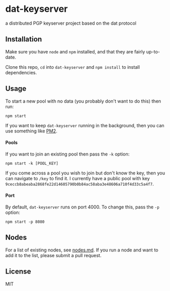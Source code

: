 # dat-keyserver

a distributed PGP keyserver project based on the dat protocol

## Installation

Make sure you have `node` and `npm` installed, and that they are fairly up-to-date.

Clone this repo, `cd` into `dat-keyserver` and `npm install` to install dependencies.

## Usage

To start a new pool with no data (you probably don't want to do this) then run:

```
npm start
```

If you want to keep `dat-keyserver` running in the background, then you can use something like [PM2](http://pm2.keymetrics.io/).

#### Pools

If you want to join an existing pool then pass the `-k` option:

```
npm start -k [POOL_KEY]
```

If you come across a pool you wish to join but don't know the key, then you can navigate to `/key` to find it. I currently have a public pool with key `9ceccb8abeaba2868fe22d14605790b0b84ac58aba3e48606a710f4d33c5a4f7`.

#### Port

By default, `dat-keyserver` runs on port 4000. To change this, pass the `-p` option:

```
npm start -p 8080
```

## Nodes

For a list of existing nodes, see [nodes.md](nodes.md). If you run a node and want to add it to the list, please submit a pull request.

## License

MIT
